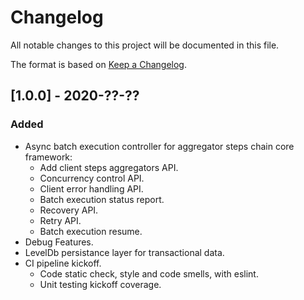 # Changelog

All notable changes to this project will be documented in this file.

The format is based on [Keep a Changelog](http://keepachangelog.com/en/1.0.0/).

## [1.0.0] - 2020-??-??

### Added

- Async batch execution controller for aggregator steps chain core framework:
  - Add client steps aggregators API. 
  - Concurrency control API.
  - Client error handling API.
  - Batch execution status report.
  - Recovery API.
  - Retry API.
  - Batch execution resume.
- Debug Features.
- LevelDb persistance layer for transactional data.
- CI pipeline kickoff.
  - Code static check, style and code smells, with eslint.
  - Unit testing kickoff coverage.